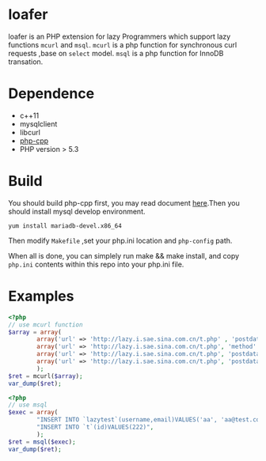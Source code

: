 loafer
======

loafer is an PHP extension for lazy Programmers which support lazy functions `mcurl` and `msql`.
`mcurl` is a php function for synchronous curl requests ,base on `select` model.
`msql` is a php function for InnoDB transation.

Dependence 
===

 - c++11
 - mysqlclient
 - libcurl
 - [php-cpp][1]
 - PHP version > 5.3

Build
===
You should build php-cpp first, you may read document [here][2].Then you should install mysql develop environment.

    yum install mariadb-devel.x86_64
Then modify `Makefile` ,set your php.ini location and `php-config` path.

When all is done, you can simplely run make && make install, and copy `php.ini` contents within this repo into your php.ini file.

Examples
===
```php
<?php 
// use mcurl function
$array = array(
        array('url' => 'http://lazy.i.sae.sina.com.cn/t.php' , 'postdata' => array('a' => 'test', 'b' => 'test2'), 'method' => 'post'),
        array('url' => 'http://lazy.i.sae.sina.com.cn/t.php', 'method' => 'post', 'postdata' => array('v' => 2)),
        array('url' => 'http://lazy.i.sae.sina.com.cn/t.php', 'postdata' => array('a' => 5), 'method' => 'post'),
        array('url' => 'http://lazy.i.sae.sina.com.cn/t.php', 'postdata' => array('a' => 6), 'method' => 'post'),
        );
$ret = mcurl($array);
var_dump($ret);
```

```php
<?php 
// use msql
$exec = array(
        "INSERT INTO `lazytest`(username,email)VALUES('aa', 'aa@test.com')",
        "INSERT INTO `t`(id)VALUES(222)",
        );
$ret = msql($exec);
var_dump($ret);
```

  [1]: https://github.com/CopernicaMarketingSoftware/PHP-CPP
  [2]: https://github.com/CopernicaMarketingSoftware/PHP-CPP
  [3]: https://github.com/CopernicaMarketingSoftware/PHP-CPP
